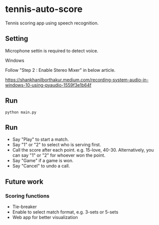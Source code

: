 # tennis-auto-score

Tennis scoring app using speech recognition.

## Setting
Microphone settin is required to detect voice.

Windows

Follow "Step 2 : Enable Stereo Mixer" in below article.

https://shankhanilborthakur.medium.com/recording-system-audio-in-windows-10-using-pyaudio-1559f3e1b64f

## Run

```shell
python main.py
```

## Run
- Say "Play" to start a match.
- Say "1" or "2" to select who is serving first.
- Call the score after each point. e.g. 15-love, 40-30. Alternatively, you can say "1" or "2" for whoever won the point.
- Say "Game" if a game is won.
- Say "Cancel" to undo a call.

## Future work
### Scoring functions
- Tie-breaker
- Enable to select match format, e.g. 3-sets or 5-sets
- Web app for better visualization
